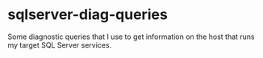 # sqlserver-diag-queries
Some diagnostic queries that I use to get information on the host that runs my target SQL Server services.
